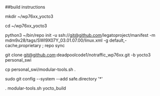 ##build instructions

mkdir ~/wp76xx_yocto3

cd ~/wp76xx_yocto3

python3 ~/bin/repo init -u ssh://git@github.com/legatoproject/manifest -m mdm9x28/tags/SWI9X07Y_03.01.07.00/linux.xml -g default,-cache,proprietary ; repo sync

git clone git@github.com:deadpoolcode1/notraffic_wp76xx.git -b yocto3 personal_swi

cp personal_swi/modular-tools.sh .

sudo git config --system --add safe.directory '*'

. modular-tools.sh yocto_build
